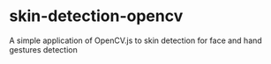 # skin-detection-opencv
A simple application of OpenCV.js to skin detection for face and hand gestures detection
